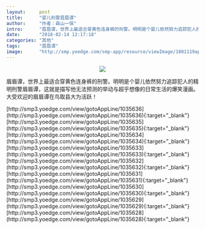 ```yaml
---
layout:     post
title:      "婴儿刑警眉眉谭"
author:     "作者：森山一保"
intro:      "眉眉谭，世界上最适合穿黄色连身裤的刑警。明明是个婴儿依然努力追踪犯人的精明刑警眉眉谭，这就是描写他无法预测的举动与超乎想像的日常生活的爆笑漫画。大受欢迎的眉眉谭在鸟取县大为活跃！"
date:       "2018-02-14 12:17:18"
categories: "其他"
tags:       "眉眉谭"
image:      "http://smp.yoedge.com/smp-app/resource/viewImage/1001119appline.png"
---
```

<div style="text-align: center">
<p><img src="http://smp.yoedge.com/smp-app/resource/viewImage/1001119appline.png"/></p>
</div>
<p class="post-meta">
<span>眉眉谭，世界上最适合穿黄色连身裤的刑警。明明是个婴儿依然努力追踪犯人的精明刑警眉眉谭，这就是描写他无法预测的举动与超乎想像的日常生活的爆笑漫画。大受欢迎的眉眉谭在鸟取县大为活跃！</span>
</p>
[http://smp3.yoedge.com/view/gotoAppLine/1035636](http://smp3.yoedge.com/view/gotoAppLine/1035636){:target="_blank"}
[http://smp3.yoedge.com/view/gotoAppLine/1035635](http://smp3.yoedge.com/view/gotoAppLine/1035635){:target="_blank"}
[http://smp3.yoedge.com/view/gotoAppLine/1035634](http://smp3.yoedge.com/view/gotoAppLine/1035634){:target="_blank"}
[http://smp3.yoedge.com/view/gotoAppLine/1035633](http://smp3.yoedge.com/view/gotoAppLine/1035633){:target="_blank"}
[http://smp3.yoedge.com/view/gotoAppLine/1035632](http://smp3.yoedge.com/view/gotoAppLine/1035632){:target="_blank"}
[http://smp3.yoedge.com/view/gotoAppLine/1035631](http://smp3.yoedge.com/view/gotoAppLine/1035631){:target="_blank"}
[http://smp3.yoedge.com/view/gotoAppLine/1035630](http://smp3.yoedge.com/view/gotoAppLine/1035630){:target="_blank"}
[http://smp3.yoedge.com/view/gotoAppLine/1035629](http://smp3.yoedge.com/view/gotoAppLine/1035629){:target="_blank"}
[http://smp3.yoedge.com/view/gotoAppLine/1035628](http://smp3.yoedge.com/view/gotoAppLine/1035628){:target="_blank"}


